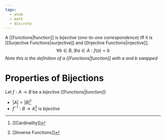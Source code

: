 ```yaml
---
tags:
  - atom
  - math
  - discrete
---
```

A [[Functions|function]] is *bijective* (*one-to-one correspondence*) iff it is [[Surjective Functions|surjective]] and [[Injective Functions|injective]];
$$ \forall b \in B, \exists!a \in A : f(a) = b $$
*Note this is the definition of a [[Functions|function]] with $a$ and $b$ swapped*
# Properties of Bijections
Let $f: A \to B$ be a *bijective [[Functions|function]]*:
- $|A| = |B|$[^1]
- $f^{-1} : B \to A$[^2] is *bijective*

[^1]: [[Cardinality]]
[^2]: [[Inverse Functions]]
